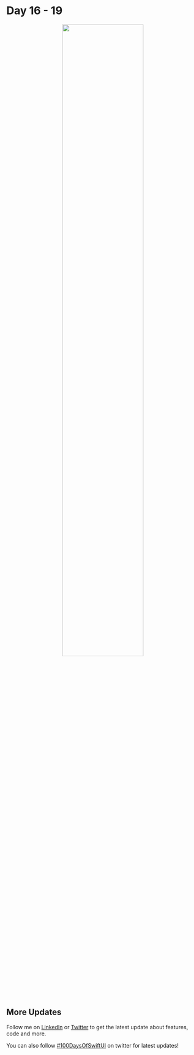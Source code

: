 # Day 16 - 19

<p align="center">
  <img src="https://github.com/shankarmadeshvaran/100DaysOfSwiftUI/blob/master/WeSplit/ScreenShots/wesplit.png" width="65%" height="65%"/>
</p>


## More Updates
Follow me on [LinkedIn](https://linkedin.com/in/shankar-mathesh) or [Twitter](https://twitter.com/Shankar__am) to get the latest update about features, code and more. 

You can also follow [#100DaysOfSwiftUI](https://twitter.com/hashtag/100DaysOfSwiftUI) on twitter for latest updates!

